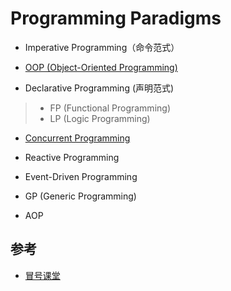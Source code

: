 # Programming Paradigms
* Imperative Programming（命令范式）

* [OOP (Object-Oriented Programming)](OOP/README.md)

* Declarative Programming (声明范式)
> * FP (Functional Programming)
> * LP (Logic Programming)

* [Concurrent Programming](concurrent/README.md)

* Reactive Programming

* Event-Driven Programming

* GP (Generic Programming)
* AOP


## 参考
* [冒号课堂](https://github.com/SunnnyChan/SunnnyChan.github.io/blob/master/post/readme/reading/programe/colon-classroom/README.md)